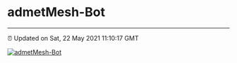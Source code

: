# admetMesh-Bot
---
⏰ Updated on Sat, 22 May 2021 11:10:17 GMT

[![admetMesh-Bot](https://github.com/kotori-y/admetMesh-bot/actions/workflows/main.yml/badge.svg)](https://github.com/kotori-y/admetMesh-bot/actions/workflows/main.yml)
